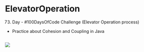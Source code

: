 # ElevatorOperation
73. Day - #100DaysOfCode Challenge (Elevator Operation process)
* Practice about Cohesion and Coupling in Java

##
![](https://www.evolveelevator.com/images/Lift.gif)
